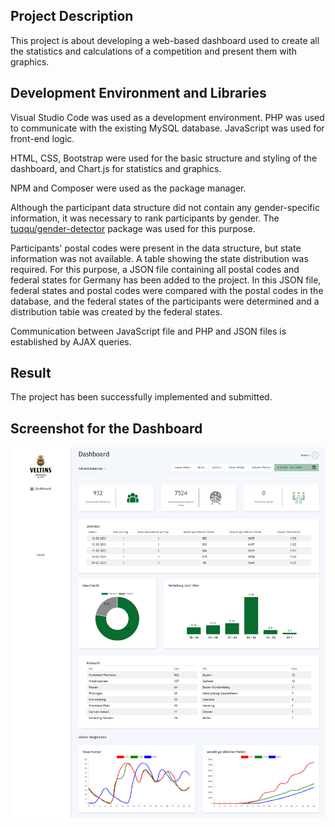 ## Project Description

This project is about developing a web-based dashboard used to create all the statistics and calculations of a competition and present them with graphics.

## Development Environment and Libraries

Visual Studio Code was used as a development environment. PHP was used to communicate with the existing MySQL database. JavaScript was used for front-end logic.

HTML, CSS, Bootstrap were used for the basic structure and styling of the dashboard, and Chart.js for statistics and graphics.

NPM and Composer were used as the package manager.

Although the participant data structure did not contain any gender-specific information, it was necessary to rank participants by gender. The [tuqqu/gender-detector](https://github.com/tuqqu/gender-detector) package was used for this purpose.

Participants' postal codes were present in the data structure, but state information was not available. A table showing the state distribution was required. For this purpose, a JSON file containing all postal codes and federal states for Germany has been added to the project. In this JSON file, federal states and postal codes were compared with the postal codes in the database, and the federal states of the participants were determined and a distribution table was created by the federal states.

Communication between JavaScript file and PHP and JSON files is established by AJAX queries.

## Result
The project has been successfully implemented and submitted.

## Screenshot for the Dashboard
![screenshot](https://github.com/acar-o/Veltins-Dashboard/blob/master/images/sreenshot.png)